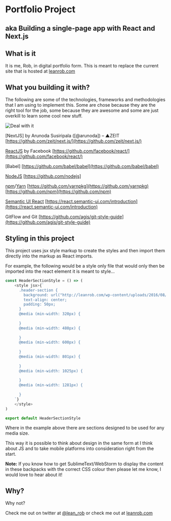 # Portfolio Project
## aka Building a single-page app with React and Next.js

## What is it

It is me, Rob, in digital portfolio form. This is meant to replace the current site that is hosted at [leanrob.com](http://leanrob.com)

## What you building it with?

The following are some of the technologies, frameworks and methodologies that I am using to implement this. Some are chose because they are the right tool for the job, some because they are awesome and some are just overkill to learn some cool new stuff.

![Deal with it](https://t5.rbxcdn.com/4db398611ca0292cd037faebf26c8a0d "Deal with it")

[NextJS] by Arunoda Susiripala ([@arunoda]) – ▲ZEIT
[https://github.com/zeit/next.js/](https://github.com/zeit/next.js/)

[ReactJS](https://reactjs.org/) by Facebook
[https://github.com/facebook/react/](https://github.com/facebook/react/)

[Babel]
[https://github.com/babel/babel](https://github.com/babel/babel)

[NodeJS](https://github.com/nodejs)
[https://github.com/nodejs]

[npm](https://github.com/npm/npm)/[Yarn](https://github.com/yarnpkg)
[https://github.com/yarnpkg](https://github.com/yarnpkg)
[https://github.com/npm](https://github.com/npm)

[Semantic UI React](https://react.semantic-ui.com/introduction)
[https://react.semantic-ui.com/introduction](https://react.semantic-ui.com/introduction)

GitFlow and Git
[https://github.com/agis/git-style-guide](https://github.com/agis/git-style-guide)

## Styling in this project

This project uses jsx style markup to create the styles and then import them directly into the markup as React imports.

For example, the following would be a style only file that would only then be imported into the react element it is meant to style…

```javascript
const HeaderSectionStyle = () => (
	<style jsx>{`
      .header-section {
        background: url("http://leanrob.com/wp-content/uploads/2016/08/Gmail-bkgrd.png");
        text-align: center;
        padding: 50px;
      }
      @media (min-width: 320px) {
        
      }
      @media (min-width: 480px) {
        
      }
      @media (min-width: 600px) {
        
      }
      @media (min-width: 801px) {
        
      }
      @media (min-width: 1025px) {
        
      }
      @media (min-width: 1281px) {
        
      }
	`}
	</style>
)

export default HeaderSectionStyle
```

Where in the example above there are sections designed to be used for any media size.

This way it is possible to think about design in the same form at I think about JS and to take mobile platforms into consideration right from the start.

**Note:** If you know how to get SublimeText/WebStorm to display the content in these backpacks with the correct CSS colour then please let me know, I would love to hear about it!

## Why?

Why not?

Check me out on twitter at [@lean_rob](twitter.com/lean_rob)
or check me out at [leanrob.com](http://www.leanrob.com)
